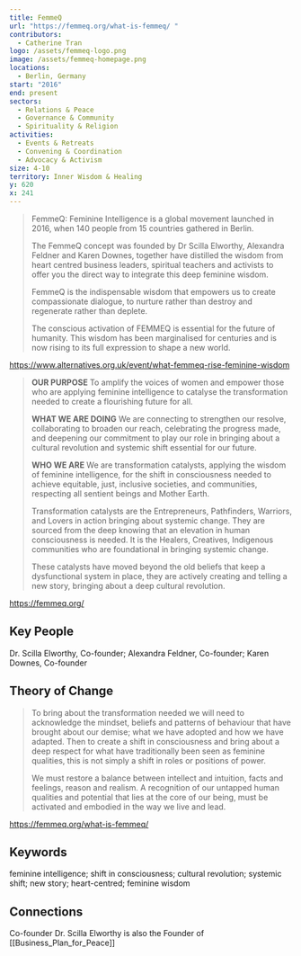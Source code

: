 ```yaml
---
title: FemmeQ
url: "https://femmeq.org/what-is-femmeq/ "
contributors:
  - Catherine Tran
logo: /assets/femmeq-logo.png
image: /assets/femmeq-homepage.png
locations:
  - Berlin, Germany
start: "2016"
end: present
sectors:
  - Relations & Peace
  - Governance & Community
  - Spirituality & Religion
activities:
  - Events & Retreats
  - Convening & Coordination
  - Advocacy & Activism
size: 4-10
territory: Inner Wisdom & Healing
y: 620
x: 241
---
```

> FemmeQ: Feminine Intelligence is a global movement launched in 2016, when 140 people from 15 countries gathered in Berlin. 
> 
> The FemmeQ concept was founded by Dr Scilla Elworthy, Alexandra Feldner and Karen Downes, together have distilled the wisdom from heart centred business leaders, spiritual teachers and activists to offer you the direct way to integrate this deep feminine wisdom. 
> 
> FemmeQ is the indispensable wisdom that empowers us to create compassionate dialogue, to nurture rather than destroy and regenerate rather than deplete.
> 
> The conscious activation of FEMMEQ is essential for the future of humanity. This wisdom has been marginalised for centuries and is now rising to its full expression to shape a new world.

https://www.alternatives.org.uk/event/what-femmeq-rise-feminine-wisdom 

> **OUR PURPOSE**
> To amplify the voices of women and empower those who are applying feminine intelligence to catalyse the transformation needed to create a flourishing future for all.
> 
> **WHAT WE ARE DOING**
> We are connecting to strengthen our resolve, collaborating to broaden our reach, celebrating the progress made, and deepening our commitment to play our role in bringing about a cultural revolution and systemic shift essential for our future.
> 
> **WHO WE ARE**
> We are transformation catalysts, applying the wisdom of feminine intelligence, for the shift in consciousness needed to achieve equitable, just, inclusive societies, and communities, respecting all sentient beings and Mother Earth.
> 
> Transformation catalysts are the Entrepreneurs, Pathfinders, Warriors, and Lovers in action bringing about systemic change. They are sourced from the deep knowing that an elevation in human consciousness is needed. It is the Healers, Creatives, Indigenous communities who are foundational in bringing systemic change.
> 
> These catalysts have moved beyond the old beliefs that keep a dysfunctional system in place, they are actively creating and telling a new story, bringing about a deep cultural revolution.

https://femmeq.org/

## Key People

Dr. Scilla Elworthy, Co-founder; Alexandra Feldner, Co-founder; Karen Downes, Co-founder 

## Theory of Change

>To bring about the transformation needed we will need to acknowledge the mindset, beliefs and patterns of behaviour that have brought about our demise; what we have adopted and how we have adapted. Then to create a shift in consciousness and bring about a deep respect for what have traditionally been seen as feminine qualities, this is not simply a shift in roles or positions of power.
>
>We must restore a balance between intellect and intuition, facts and feelings, reason and realism. A recognition of our untapped human qualities and potential that lies at the core of our being, must be activated and embodied in the way we live and lead. 

https://femmeq.org/what-is-femmeq/

## Keywords

feminine intelligence; shift in consciousness; cultural revolution; systemic shift; new story; heart-centred; feminine wisdom


## Connections

Co-founder Dr. Scilla Elworthy is also the Founder of [[Business_Plan_for_Peace]]